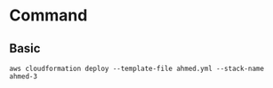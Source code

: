 # Command

## Basic

```{text}
aws cloudformation deploy --template-file ahmed.yml --stack-name ahmed-3
```
